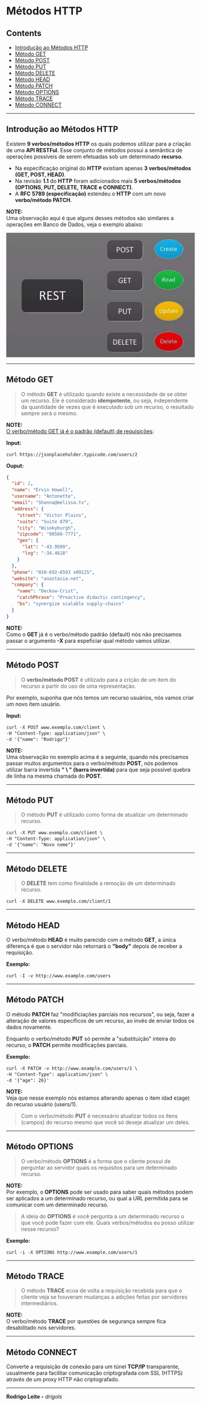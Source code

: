 # Métodos HTTP

## Contents

 - [Introdução ao Métodos HTTP](#intro-to-http-methods)
 - [Método GET](#get)
 - [Método POST](#post)
 - [Método PUT](#put)
 - [Método DELETE](#delete)
 - [Método HEAD](#head)
 - [Método PATCH](#patch)
 - [Método OPTIONS](#options)
 - [Método TRACE](#trace)
 - [Método CONNECT](#connect)

---

<div id="intro-to-http-methods"></div>

## Introdução ao Métodos HTTP

Existem **9 verbos/métodos HTTP** os quais podemos utilizar para a criação de uma **API RESTFul**. Esse conjunto de métodos possui a semântica de operações possíveis de serem efetuadas sob um determinado **recurso**.  

 - Na especificação original do **HTTP** existiam apenas **3 verbos/métodos (GET, POST, HEAD)**.
 - Na revisão **1.1** do **HTTP** foram adicionados mais **5 verbos/métodos (OPTIONS, PUT, DELETE, TRACE e CONNECT)**.
 - A **RFC 5789 (especificação)** estendeu o **HTTP** com um novo **verbo/método PATCH**.  

**NOTE:**  
Uma observação aqui é que alguns desses métodos são similares a operações em Banco de Dados, veja o exemplo abaixo:  
  
![restful-api](images/api-02.png) 

---

<div id="get"></div>

## Método GET

> O método **GET** é utilizado quando existe a necessidade de se obter um recurso. Ele é considerado __idempotente__, ou seja, independente da quantidade de vezes que é executado sob um recurso, o resultado sempre será o mesmo.

**NOTE:**  
<u>O verbo/método GET já é o padrão (default) de requisições</u>:  
  
__Input:__  
```  
curl https://jsonplaceholder.typicode.com/users/2  
```  
  
__Ouput:__  
```json  
{
  "id": 2,
  "name": "Ervin Howell",
  "username": "Antonette",
  "email": "Shanna@melissa.tv",
  "address": {
    "street": "Victor Plains",
    "suite": "Suite 879",
    "city": "Wisokyburgh",
    "zipcode": "90566-7771",
    "geo": {
      "lat": "-43.9509",
      "lng": "-34.4618"
    }
  },
  "phone": "010-692-6593 x09125",
  "website": "anastasia.net",
  "company": {
    "name": "Deckow-Crist",
    "catchPhrase": "Proactive didactic contingency",
    "bs": "synergize scalable supply-chains"
  }
}
```

**NOTE:**  
Como o **GET** já é o verbo/método padrão (default) nós não precisamos passar o argumento **-X** para espeficiar qual método vamos utilizar.

---

<div id="post"></div>

## Método POST

> O **verbo/método POST** é utilizado para a crição de um item do recurso a partir do uso de uma representação.

Por exemplo, suponha que nós temos um recurso usuários, nós vamos criar um novo item usuário.

__Input:__  
```
curl -X POST www.exemplo.com/client \
-H "Content-Type: application/json" \
-d '{"name": "Rodrigo"}'
```  

__NOTE:__  
Uma observação no exemplo acima é a seguinte, quando nós precisamos passar muitos argumentos para o verbo/método __POST__, nós podemos utilizar barra invertida __" \ " (barra invertida)__ para que seja possível quebra de linha na mesma chamada do __POST__.  

---

<div id="put"></div>

## Método PUT

> O método __PUT__ é utilizado como forma de atualizar um determinado recurso.  
  
```  
curl -X PUT www.exemplo.com/client \  
-H "Content-Type: application/json" \  
-d '{"name": "Novo nome"}'  
```

---

<div id="delete"></div>
  
## Método DELETE

> O __DELETE__ tem como finalidade a remoção de um determinado recurso.  
  
```  
curl -X DELETE www.exemplo.com/client/1  
```  

---

<div id="head"></div>

## Método HEAD

O verbo/método __HEAD__ é muito parecido com o método __GET__, a única diferença é que o servidor não retornará o __"body"__ depois de receber a requisição.  
  
__Exemplo:__  
  
```  
curl -I -v http://www.example.com/users  
```  

---

<div id="patch"></div>

## Método PATCH

O método __PATCH__ faz "modificiações parciais nos recursos", ou seja, fazer a alteração de valores específicos de um recurso, ao invés de enviar todos os dados novamente.  
  
Enquanto o verbo/método __PUT__ só permite a "substituição" inteira do recurso, o __PATCH__ permite modificações parciais.  
  
__Exemplo:__  
  
```  
curl -X PATCH -v http://www.example.com/users/1 \  
-H "Content-Type": application/json" \  
-d '{"age": 26}'  
```  

**NOTE:**  
Veja que nesse exemplo nós estamos alterando apenas o item idad e(age) do recurso usuário (users/1).  
  
> Com o verbo/método __PUT__ é necessário atualizar todos os itens (campos) do recurso mesmo que você só deseje atualizar um deles.  

---

<div id="options"></div>

## Método OPTIONS

> O verbo/método __OPTIONS__ é a forma que o cliente possui de perguntar ao servidor quais os requisitos para um determinado recurso.

**NOTE:**  
Por exemplo, o __OPTIONS__ pode ser usado para saber quais métodos podem ser aplicados a um determinado recurso, ou qual a URL permitida para se comunicar com um determinado recurso.

> A ideia do __OPTIONS__ é você pergunta a um determinado recurso o que você pode fazer com ele. Quais verbos/métodos eu posso utilizar nesse recurso?  

__Exemplo:__  
  
```  
curl -i -X OPTIONS http://www.example.com/users/1  
```  

---

<div id="trace"></div>

## Método TRACE

> O método **TRACE** ecoa de volta a requisição recebida para que o cliente veja se houveram mudanças a adições feitas por servidores intermediários.

**NOTE:**  
O verbo/método __TRACE__ por questões de segurança sempre fica desabilitado nos servidores.

---

<div id="connect"></div>

## Método CONNECT

Converte a requisição de conexão para um túnel __TCP/IP__ transparente, usualmente para facilitar comunicação criptografada com SSL (HTTPS) através de um proxy HTTP não criptografado.  

---

**Rodrigo Leite -** *drigols*
